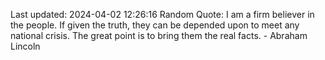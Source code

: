 Last updated: 2024-04-02 12:26:16
Random Quote: I am a firm believer in the people. If given the truth, they can be depended upon to meet any national crisis. The great point is to bring them the real facts. - Abraham Lincoln